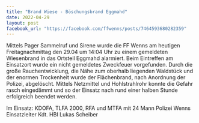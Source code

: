 ```yaml
---
title: "Brand Wiese - Böschungsbrand Eggmahd"
date: 2022-04-29
layout: post
facebook_url: "https://facebook.com/ffwenns/posts/7464593680282359"
---
```


Mittels Pager Sammelruf und Sirene wurde die FF Wenns am heutigen Freitagnachmittag den 29.04 um 14:04 Uhr zu einem gemeldeten Wiesenbrand in das Ortsteil Eggmahd alarmiert. Beim Eintreffen am Einsatzort wurde ein nicht gemeldetes Zweckfeuer vorgefunden. Durch die große Rauchentwicklung, die Nähe zum oberhalb liegenden Waldstück und der enormen Trockenheit wurde der Flächenbrand, nach Anordnung der Polizei, abgelöscht. Mittels Netzmittel und Hohlstrahlrohr konnte die Gefahr rasch eingedämmt und so der Einsatz nach rund einer halben Stunde erfolgreich beendet werden. 

Im Einsatz:
KDOFA, TLFA 2000, RFA und MTFA mit 24 Mann
Polizei Wenns 
Einsatzleiter Kdt. HBI Lukas Scheiber